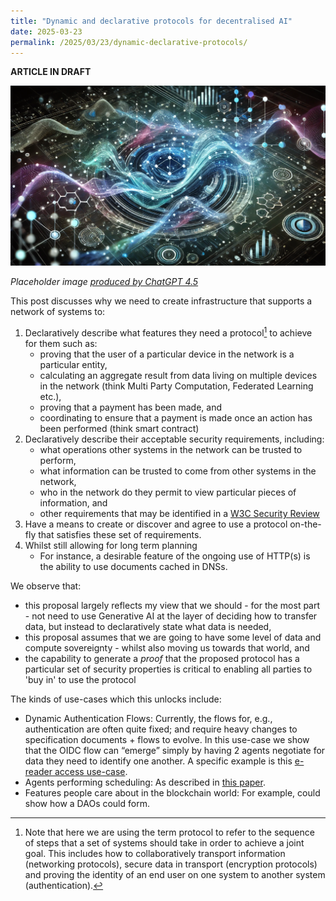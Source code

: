 ```yaml
---
title: "Dynamic and declarative protocols for decentralised AI"
date: 2025-03-23
permalink: /2025/03/23/dynamic-declarative-protocols/
---
```


**ARTICLE IN DRAFT**

![](/dynamic-protocol.png)

*Placeholder image [produced by ChatGPT 4.5](https://chatgpt.com/share/67dffbd1-bfa0-800c-8a7c-c48c0737716e)*

This post discusses why we need to create infrastructure that supports a network of systems to:
 1. Declaratively describe what features they need a protocol[^1] to achieve for them such as:
    - proving that the user of a particular device in the network is a particular entity,
    - calculating an aggregate result from data living on multiple devices in the network (think Multi Party Computation, Federated Learning etc.),
    - proving that a payment has been made, and
    - coordinating to ensure that a payment is made once an action has been performed (think smart contract)
2. Declaratively describe their acceptable security requirements, including:
    - what operations other systems in the network can be trusted to perform, 
    - what information can be trusted to come from other systems in the network,
    - who in the network do they permit to view particular pieces of information, and
    - other requirements that may be identified in a [W3C Security Review](https://www.w3.org/mission/security/#ping)
3. Have a means to create or discover and agree to use a protocol on-the-fly that satisfies these set of requirements.
4. Whilst still allowing for long term planning
   - For instance, a desirable feature of the ongoing use of HTTP(s) is the ability to use documents cached in DNSs.

We observe that:
 - this proposal largely reflects my view that we should - for the most part - not need to use Generative AI at the layer of deciding how to transfer data, but instead to declaratively state what data is needed,
 - this proposal assumes that we are going to have some level of data and compute sovereignty - whilst also moving us towards that world, and
 - the capability to generate a *proof* that the proposed protocol has a particular set of security properties is critical
 to enabling all parties to 'buy in' to use the protocol

The kinds of use-cases which this unlocks include:
 - Dynamic Authentication Flows: Currently, the flows for, e.g., authentication are often quite fixed; and require heavy changes to specification documents + flows to evolve. In this use-case we show that the OIDC flow can “emerge” simply by having 2 agents negotiate for data they need to identify one another. A specific example is this [e-reader access use-case](https://github.com/jeswr/queryable-credentials/blob/main/use-cases/e-reader-access.md).
 - Agents performing scheduling: As described in [this paper](https://arxiv.org/abs/2409.04465).
 - Features people care about in the blockchain world: For example, could show how a DAOs could form.
 

[^1]: Note that here we are using the term protocol to refer to the sequence of steps that a set of systems should take in order to achieve a joint goal. This includes how to collaboratively transport information (networking protocols), secure data in transport (encryption protocols) and proving the identity of an end user on one system to another system (authentication).
